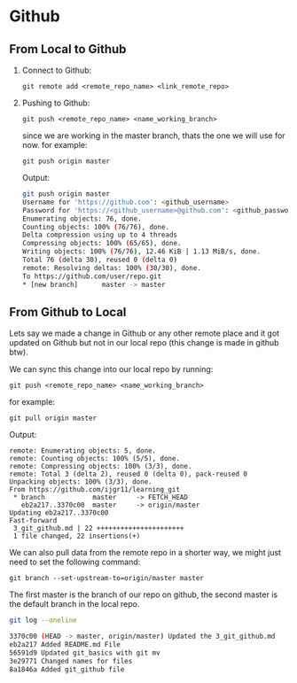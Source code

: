 # Github

## From Local to Github

1. Connect to Github:

   `git remote add <remote_repo_name> <link_remote_repo>`

2. Pushing to Github:

   `git push <remote_repo_name> <name_working_branch>`

   since we are working in the master branch, thats the one we will use for now.
   for example:

   `git push origin master`

   Output:

   ```sh
   git push origin master
   Username for 'https://github.com': <github_username>
   Password for 'https://<github_username>@github.com': <github_password OR token>
   Enumerating objects: 76, done.
   Counting objects: 100% (76/76), done.
   Delta compression using up to 4 threads
   Compressing objects: 100% (65/65), done.
   Writing objects: 100% (76/76), 12.46 KiB | 1.13 MiB/s, done.
   Total 76 (delta 30), reused 0 (delta 0)
   remote: Resolving deltas: 100% (30/30), done.
   To https://github.com/user/repo.git
   * [new branch]      master -> master
   ```

## From Github to Local

Lets say we made a change in Github or any other remote place and it got updated on Github but not in our local repo (this change is made in github btw).

We can sync this change into our local repo by running:

`git push <remote_repo_name> <name_working_branch>`

for example:

`git pull origin master`

Output:

```
remote: Enumerating objects: 5, done.
remote: Counting objects: 100% (5/5), done.
remote: Compressing objects: 100% (3/3), done.
remote: Total 3 (delta 2), reused 0 (delta 0), pack-reused 0
Unpacking objects: 100% (3/3), done.
From https://github.com/ijgr11/learning_git
 * branch            master     -> FETCH_HEAD
   eb2a217..3370c00  master     -> origin/master
Updating eb2a217..3370c00
Fast-forward
 3_git_github.md | 22 ++++++++++++++++++++++
 1 file changed, 22 insertions(+)
```

We can also pull data from the remote repo in a shorter way, we might just need to set the following command:

`git branch --set-upstream-to=origin/master master`

The first master is the branch of our repo on github, the second master is the default branch in the local repo.

```sh
git log --oneline

3370c00 (HEAD -> master, origin/master) Updated the 3_git_github.md
eb2a217 Added README.md File
56591d9 Updated git_basics with git mv
3e29771 Changed names for files
8a1846a Added git_github file
```
